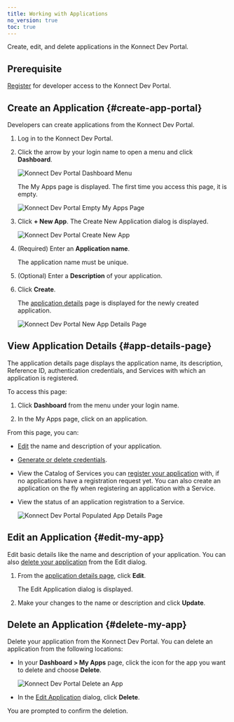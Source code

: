 ```yaml
---
title: Working with Applications
no_version: true
toc: true
---
```


Create, edit, and delete applications in the Konnect Dev Portal.

## Prerequisite

[Register](/konnect/dev-portal/developers/dev-reg) for developer access to the Konnect Dev Portal.

## Create an Application {#create-app-portal}

Developers can create applications from the Konnect Dev Portal.

1. Log in to the Konnect Dev Portal.

2. Click the arrow by your login name to open a menu and click **Dashboard**.

   ![Konnect Dev Portal Dashboard Menu](/assets/images/docs/konnect/konnect-dev-portal-menu.png)

   The My Apps page is displayed. The first time you access this page, it is empty.

   ![Konnect Dev Portal Empty My Apps Page](/assets/images/docs/konnect/konnect-dev-portal-my-apps-empty.png)

3. Click **+ New App**. The Create New Application dialog is displayed.

   ![Konnect Dev Portal Create New App](/assets/images/docs/konnect/konnect-portal-create-app.png)

4. (Required) Enter an **Application name**.

   The application name must be unique.

5. (Optional) Enter a **Description** of your application.

6. Click **Create**.

   The [application details](#app-details-page) page is displayed for the newly created application.

   ![Konnect Dev Portal New App Details Page](/assets/images/docs/konnect/konnect-new-app-details-page.png)


## View Application Details {#app-details-page}

The application details page displays the application name, its description, Reference ID,
authentication credentials, and Services with which an application is registered.

To access this page:

1. Click **Dashboard** from the menu under your login name.

2. In the My Apps page, click on an application.

From this page, you can:

- [Edit](#edit-my-app) the name and description of your application.
- [Generate or delete credentials](/konnect/dev-portal/developers/dev-gen-creds).
- View the Catalog of Services you can [register your application](/konnect/dev-portal/developers/dev-reg-app-service) with,
  if no applications have a registration request yet. You can also create an application
  on the fly when registering an application with a Service.
- View the status of an application registration to a Service.

  ![Konnect Dev Portal Populated App Details Page](/assets/images/docs/konnect/konnect-pop-app-details-page.png)

## Edit an Application {#edit-my-app}

Edit basic details like the name and description of your application. You can also
[delete your application](#delete-my-app) from the Edit dialog.

<!-- Title is wrong when editing, logged INTF-2688, will add screenshot when fixed -->   

1. From the [application details page](#app-details-page), click **Edit**.

   The Edit Application dialog is displayed.

2. Make your changes to the name or description and click **Update**.

## Delete an Application {#delete-my-app}

Delete your application from the Konnect Dev Portal. You can delete an application
from the following locations:

- In your **Dashboard > My Apps** page, click the icon for the app you want to delete and choose **Delete**.

  ![Konnect Dev Portal Delete an App](/assets/images/docs/konnect/konnect-portal-delete-app.png)

- In the [Edit Application](#edit-my-app) dialog, click **Delete**.

You are prompted to confirm the deletion.
